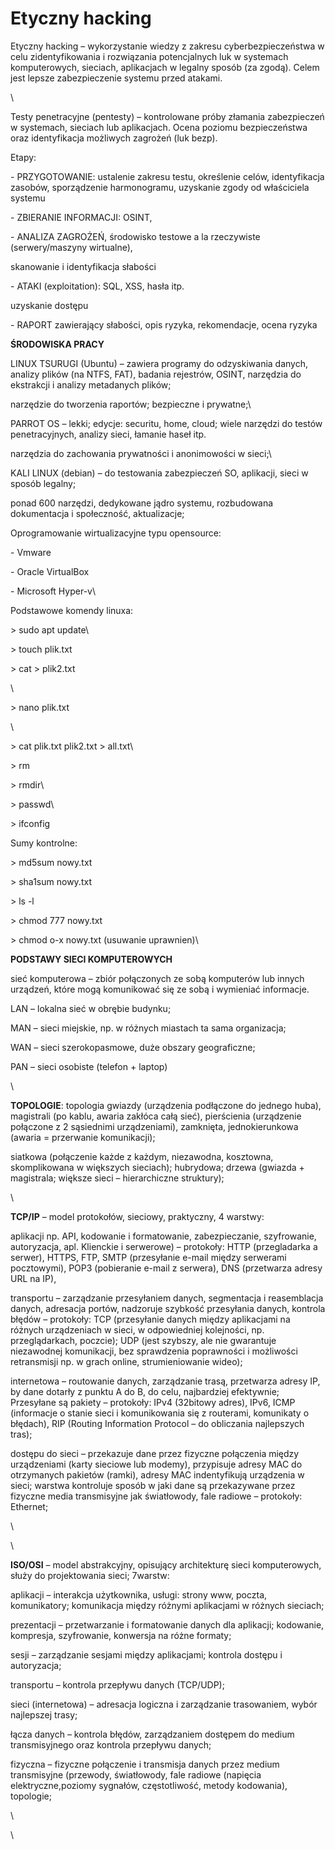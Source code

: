 # Etyczny hacking

Etyczny hacking – wykorzystanie wiedzy z zakresu cyberbezpieczeństwa w celu zidentyfikowania i rozwiązania potencjalnych luk w systemach komputerowych, sieciach, aplikacjach w legalny sposób (za zgodą). Celem jest lepsze zabezpieczenie systemu przed atakami.

\


Testy penetracyjne (pentesty) – kontrolowane próby złamania zabezpieczeń w systemach, sieciach lub aplikacjach. Ocena poziomu bezpieczeństwa oraz identyfikacja możliwych zagrożeń (luk bezp).

Etapy:

\- PRZYGOTOWANIE: ustalenie zakresu testu, określenie celów, identyfikacja zasobów, sporządzenie harmonogramu, uzyskanie zgody od właściciela systemu

\- ZBIERANIE INFORMACJI: OSINT,

\- ANALIZA ZAGROŻEŃ, środowisko testowe a la rzeczywiste (serwery/maszyny wirtualne),

skanowanie i identyfikacja słabości

\- ATAKI (exploitation): SQL, XSS, hasła itp.

uzyskanie dostępu

\- RAPORT zawierający słabości, opis ryzyka, rekomendacje, ocena ryzyka





**ŚRODOWISKA PRACY**

LINUX TSURUGI (Ubuntu) – zawiera programy do odzyskiwania danych, analizy plików (na NTFS, FAT), badania rejestrów, OSINT, narzędzia do ekstrakcji i analizy metadanych plików;

narzędzie do tworzenia raportów; bezpieczne i prywatne;\


PARROT OS – lekki; edycje: securitu, home, cloud; wiele narzędzi do testów penetracyjnych, analizy sieci, łamanie haseł itp.

narzędzia do zachowania prywatności i anonimowości w sieci;\


KALI LINUX (debian) – do testowania zabezpieczeń SO, aplikacji, sieci w sposób legalny;

ponad 600 narzędzi, dedykowane jądro systemu, rozbudowana dokumentacja i społeczność, aktualizacje;



Oprogramowanie wirtualizacyjne typu opensource:

\- Vmware

\- Oracle VirtualBox

\- Microsoft Hyper-v\


Podstawowe komendy linuxa:

\> sudo apt update\


\> touch plik.txt

\> cat > plik2.txt

\


\> nano plik.txt

\


\> cat plik.txt plik2.txt > all.txt\


\> rm

\> rmdir\


\> passwd\


\> ifconfig



Sumy kontrolne:

\> md5sum nowy.txt

\> sha1sum nowy.txt



\> ls -l

\> chmod 777 nowy.txt

\> chmod o-x nowy.txt (usuwanie uprawnien)\


**PODSTAWY SIECI KOMPUTEROWYCH**

sieć komputerowa – zbiór połączonych ze sobą komputerów lub innych urządzeń, które mogą komunikować się ze sobą i wymieniać informacje.

LAN – lokalna sieć w obrębie budynku;

MAN – sieci miejskie, np. w różnych miastach ta sama organizacja;

WAN – sieci szerokopasmowe, duże obszary geograficzne;

PAN – sieci osobiste (telefon + laptop)

\


**TOPOLOGIE**: topologia gwiazdy (urządzenia podłączone do jednego huba), magistrali (po kablu, awaria zakłóca całą sieć), pierścienia (urządzenie połączone z 2 sąsiednimi urządzeniami), zamknięta, jednokierunkowa (awaria = przerwanie komunikacji);

siatkowa (połączenie każde z każdym, niezawodna, kosztowna, skomplikowana w większych sieciach); hubrydowa; drzewa (gwiazda + magistrala; większe sieci – hierarchiczne struktury);

\


**TCP/IP** – model protokołów, sieciowy, praktyczny, 4 warstwy:

aplikacji np. API, kodowanie i formatowanie, zabezpieczanie, szyfrowanie, autoryzacja, apl. Klienckie i serwerowe) – protokoły: HTTP (przegladarka a serwer), HTTPS, FTP, SMTP (przesyłanie e-mail między serwerami pocztowymi), POP3 (pobieranie e-mail z serwera), DNS (przetwarza adresy URL na IP),

transportu – zarządzanie przesyłaniem danych, segmentacja i reasemblacja danych, adresacja portów, nadzoruje szybkość przesyłania danych, kontrola błędów – protokoły: TCP (przesyłanie danych między aplikacjami na różnych urządzeniach w sieci, w odpowiedniej kolejności, np. przeglądarkach, poczcie); UDP (jest szybszy, ale nie gwarantuje niezawodnej komunikacji, bez sprawdzenia poprawności i możliwości retransmisji np. w grach online, strumieniowanie wideo);

internetowa – routowanie danych, zarządzanie trasą, przetwarza adresy IP, by dane dotarły z punktu A do B, do celu, najbardziej efektywnie; Przesyłane są pakiety – protokoły: IPv4 (32bitowy adres), IPv6, ICMP (informacje o stanie sieci i komunikowania się z routerami, komunikaty o błędach), RIP (Routing Information Protocol – do obliczania najlepszych tras);

dostępu do sieci – przekazuje dane przez fizyczne połączenia między urządzeniami (karty sieciowe lub modemy), przypisuje adresy MAC do otrzymanych pakietów (ramki), adresy MAC indentyfikują urządzenia w sieci; warstwa kontroluje sposób w jaki dane są przekazywane przez fizyczne media transmisyjne jak światłowody, fale radiowe – protokoły: Ethernet;

\


\


**ISO/OSI** – model abstrakcyjny, opisujący architekturę sieci komputerowych, służy do projektowania sieci; 7warstw:

aplikacji – interakcja użytkownika, usługi: strony www, poczta, komunikatory; komunikacja między różnymi aplikacjami w różnych sieciach;

prezentacji – przetwarzanie i formatowanie danych dla aplikacji; kodowanie, kompresja, szyfrowanie, konwersja na różne formaty;

sesji – zarządzanie sesjami między aplikacjami; kontrola dostępu i autoryzacja;

transportu – kontrola przepływu danych (TCP/UDP);

sieci (internetowa) – adresacja logiczna i zarządzanie trasowaniem, wybór najlepszej trasy;

łącza danych – kontrola błędów, zarządzaniem dostępem do medium transmisyjnego oraz kontrola przepływu danych;

fizyczna – fizyczne połączenie i transmisja danych przez medium transmisyjne (przewody, światłowody, fale radiowe (napięcia elektryczne,poziomy sygnałów, częstotliwość, metody kodowania), topologie;

\


\
